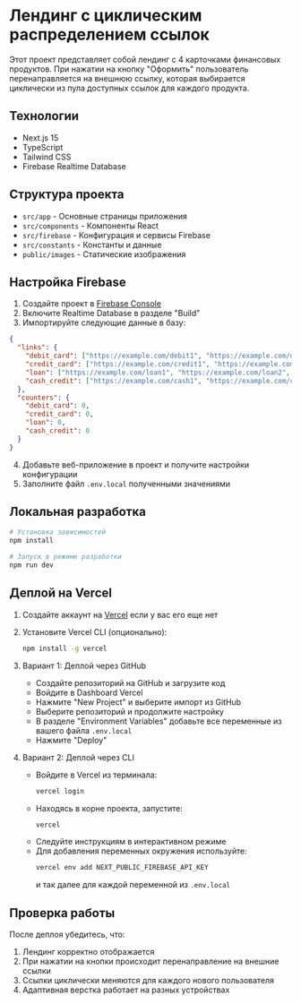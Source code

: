 # Лендинг с циклическим распределением ссылок

Этот проект представляет собой лендинг с 4 карточками финансовых продуктов. При нажатии на кнопку "Оформить" пользователь перенаправляется на внешнюю ссылку, которая выбирается циклически из пула доступных ссылок для каждого продукта.

## Технологии

- Next.js 15
- TypeScript
- Tailwind CSS
- Firebase Realtime Database

## Структура проекта

- `src/app` - Основные страницы приложения
- `src/components` - Компоненты React
- `src/firebase` - Конфигурация и сервисы Firebase
- `src/constants` - Константы и данные
- `public/images` - Статические изображения

## Настройка Firebase

1. Создайте проект в [Firebase Console](https://console.firebase.google.com/)
2. Включите Realtime Database в разделе "Build" 
3. Импортируйте следующие данные в базу:

```json
{
  "links": {
    "debit_card": ["https://example.com/debit1", "https://example.com/debit2", "https://example.com/debit3", "https://example.com/debit4"],
    "credit_card": ["https://example.com/credit1", "https://example.com/credit2", "https://example.com/credit3", "https://example.com/credit4"],
    "loan": ["https://example.com/loan1", "https://example.com/loan2", "https://example.com/loan3", "https://example.com/loan4"],
    "cash_credit": ["https://example.com/cash1", "https://example.com/cash2", "https://example.com/cash3", "https://example.com/cash4"]
  },
  "counters": {
    "debit_card": 0,
    "credit_card": 0,
    "loan": 0,
    "cash_credit": 0
  }
}
```

4. Добавьте веб-приложение в проект и получите настройки конфигурации
5. Заполните файл `.env.local` полученными значениями

## Локальная разработка

```bash
# Установка зависимостей
npm install

# Запуск в режиме разработки
npm run dev
```

## Деплой на Vercel

1. Создайте аккаунт на [Vercel](https://vercel.com/) если у вас его еще нет
2. Установите Vercel CLI (опционально):
   ```bash
   npm install -g vercel
   ```

3. Вариант 1: Деплой через GitHub
   - Создайте репозиторий на GitHub и загрузите код
   - Войдите в Dashboard Vercel
   - Нажмите "New Project" и выберите импорт из GitHub
   - Выберите репозиторий и продолжите настройку
   - В разделе "Environment Variables" добавьте все переменные из вашего файла `.env.local`
   - Нажмите "Deploy"

4. Вариант 2: Деплой через CLI
   - Войдите в Vercel из терминала:
     ```bash
     vercel login
     ```
   - Находясь в корне проекта, запустите:
     ```bash
     vercel
     ```
   - Следуйте инструкциям в интерактивном режиме
   - Для добавления переменных окружения используйте:
     ```bash
     vercel env add NEXT_PUBLIC_FIREBASE_API_KEY
     ```
     и так далее для каждой переменной из `.env.local`

## Проверка работы

После деплоя убедитесь, что:
1. Лендинг корректно отображается
2. При нажатии на кнопки происходит перенаправление на внешние ссылки
3. Ссылки циклически меняются для каждого нового пользователя
4. Адаптивная верстка работает на разных устройствах
